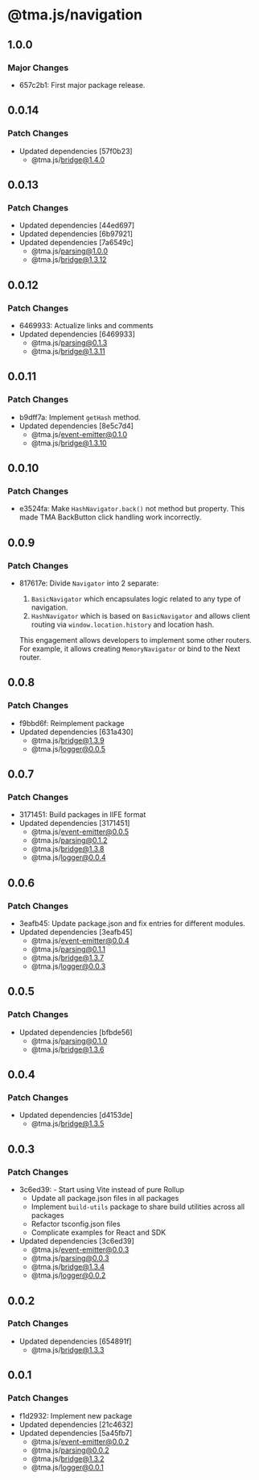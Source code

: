 # @tma.js/navigation

## 1.0.0

### Major Changes

- 657c2b1: First major package release.

## 0.0.14

### Patch Changes

- Updated dependencies [57f0b23]
  - @tma.js/bridge@1.4.0

## 0.0.13

### Patch Changes

- Updated dependencies [44ed697]
- Updated dependencies [6b97921]
- Updated dependencies [7a6549c]
  - @tma.js/parsing@1.0.0
  - @tma.js/bridge@1.3.12

## 0.0.12

### Patch Changes

- 6469933: Actualize links and comments
- Updated dependencies [6469933]
  - @tma.js/parsing@0.1.3
  - @tma.js/bridge@1.3.11

## 0.0.11

### Patch Changes

- b9dff7a: Implement `getHash` method.
- Updated dependencies [8e5c7d4]
  - @tma.js/event-emitter@0.1.0
  - @tma.js/bridge@1.3.10

## 0.0.10

### Patch Changes

- e3524fa: Make `HashNavigator.back()` not method but property. This made TMA BackButton click handling work incorrectly.

## 0.0.9

### Patch Changes

- 817617e: Divide `Navigator` into 2 separate:

  1. `BasicNavigator` which encapsulates logic related to any type of navigation.
  2. `HashNavigator` which is based on `BasicNavigator` and allows client routing via `window.location.history` and location hash.

  This engagement allows developers to implement some other routers. For example, it allows creating `MemoryNavigator` or bind to the Next router.

## 0.0.8

### Patch Changes

- f9bbd6f: Reimplement package
- Updated dependencies [631a430]
  - @tma.js/bridge@1.3.9
  - @tma.js/logger@0.0.5

## 0.0.7

### Patch Changes

- 3171451: Build packages in IIFE format
- Updated dependencies [3171451]
  - @tma.js/event-emitter@0.0.5
  - @tma.js/parsing@0.1.2
  - @tma.js/bridge@1.3.8
  - @tma.js/logger@0.0.4

## 0.0.6

### Patch Changes

- 3eafb45: Update package.json and fix entries for different modules.
- Updated dependencies [3eafb45]
  - @tma.js/event-emitter@0.0.4
  - @tma.js/parsing@0.1.1
  - @tma.js/bridge@1.3.7
  - @tma.js/logger@0.0.3

## 0.0.5

### Patch Changes

- Updated dependencies [bfbde56]
  - @tma.js/parsing@0.1.0
  - @tma.js/bridge@1.3.6

## 0.0.4

### Patch Changes

- Updated dependencies [d4153de]
  - @tma.js/bridge@1.3.5

## 0.0.3

### Patch Changes

- 3c6ed39: - Start using Vite instead of pure Rollup
  - Update all package.json files in all packages
  - Implement `build-utils` package to share build utilities across all packages
  - Refactor tsconfig.json files
  - Complicate examples for React and SDK
- Updated dependencies [3c6ed39]
  - @tma.js/event-emitter@0.0.3
  - @tma.js/parsing@0.0.3
  - @tma.js/bridge@1.3.4
  - @tma.js/logger@0.0.2

## 0.0.2

### Patch Changes

- Updated dependencies [654891f]
  - @tma.js/bridge@1.3.3

## 0.0.1

### Patch Changes

- f1d2932: Implement new package
- Updated dependencies [21c4632]
- Updated dependencies [5a45fb7]
  - @tma.js/event-emitter@0.0.2
  - @tma.js/parsing@0.0.2
  - @tma.js/bridge@1.3.2
  - @tma.js/logger@0.0.1
